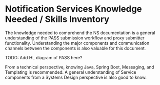 # Notification Services Knowledge Needed / Skills Inventory
The knowledge needed to comprehend the NS documentation is a general understanding of the PASS submission workflow and proxy 
submitter functionality.  Understanding the major components and communication channels between the components is 
also valuable for this document.

TODO: Add HL diagram of PASS here?

From a technical perspective, knowing Java, Spring Boot, Messaging, and Templating is recommended. A general 
understanding of Service components from a Systems Design perspective is also good to know.
